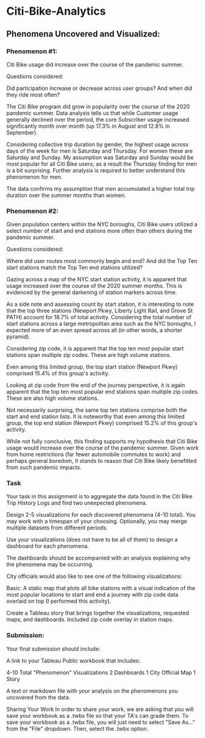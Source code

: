 # Citi-Bike-Analytics

## Phenomena Uncovered and Visualized:

### Phenomenon #1: 

Citi Bike usage did increase over the course of the pandemic summer. 

Questions considered:

Did participation increase or decrease across user groups? And when did they ride most often?

The Citi Bike program did grow in popularity over the course of the 2020 pandemic summer. Data analysis tells us that while Customer usage generally declined over the period, the core Subscriber usage increased significantly month over month (up 17.3% in August and 12.8% in September).

Considering collective trip duration by gender, the highest usage across days of the week for men is Saturday and Thursday. For women these are Saturday and Sunday. My assumption was Saturday and Sunday would be most popular for all Citi Bike users; as a result the Thursday finding for men is a bit surprising. Further analysis is required to better understand this phenomenon for men.

The data confirms my assumption that men accumulated a higher total trip duration over the summer months than women. 

### Phenomenon #2: 

Given population centers within the NYC boroughs, Citi Bike users utilized a select number of start and end stations more often than others during the pandemic summer. 

Questions considered:

Where did user routes most commonly begin and end? And did the Top Ten start stations match the Top Ten end stations utilized?

Gazing across a map of the NYC start station activity, it is apparent that usage increased over the course of the 2020 summer months. This is evidenced by the general darkening of station markers across time.

As a side note and assessing count by start station, it is interesting to note that the top three stations (Newport Pkwy, Liberty Light Rail, and Grove St PATH) account for 18.7% of total activity. Considering the total number of start stations across a large metropolitan area such as the NYC boroughs, I expected more of an even spread across all (in other words, a shorter pyramid).

Considering zip code, it is apparent that the top ten most popular start stations span multiple zip codes. These are high volume stations.

Even among this limited group, the top start station (Newport Pkwy) comprised 15.4% of this group's activity.

Looking at zip code from the end of the journey perspective, it is again apparent that the top ten most popular end stations span multiple zip codes. These are also high volume stations.

Not necessarily surprising, the same top ten stations comprise both the start and end station lists. It is noteworthy that even among this limited group, the top end station (Newport Pkwy) comprised 15.2% of this group's activity.

While not fully conclusive, this finding supports my hypothesis that Citi Bike usage would increase over the course of the pandemic summer. Given work from home restrictions (far fewer automobile commutes to work) and perhaps general boredom, it stands to reason that Citi Bike likely benefitted from such pandemic impacts.

### Task

Your task in this assignment is to aggregate the data found in the Citi Bike Trip History Logs and find two unexpected phenomena.

Design 2-5 visualizations for each discovered phenomena (4-10 total). You may work with a timespan of your choosing. Optionally, you may merge multiple datasets from different periods.

Use your visualizations (does not have to be all of them) to design a dashboard for each phenomena.

The dashboards should be accompanied with an analysis explaining why the phenomena may be occurring.

City officials would also like to see one of the following visualizations:

Basic: A static map that plots all bike stations with a visual indication of the most popular locations to start and end a journey with zip code data overlaid on top (I performed this activity).

Create a Tableau story that brings together the visualizations, requested maps, and dashboards. Included zip code overlay in station maps.

### Submission:

Your final submission should include:

A link to your Tableau Public workbook that includes:

4-10 Total "Phenomenon" Visualizations
2 Dashboards
1 City Official Map
1 Story

A text or markdown file with your analysis on the phenomenons you uncovered from the data.

Sharing Your Work
In order to share your work, we are asking that you will save your workbook as a .twbx file so that your TA's can grade them.
To save your workbook as a .twbx file, you will just need to select "Save As..." from the "File" dropdown. Then, select the .twbx option.
